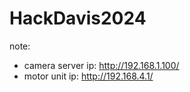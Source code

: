 # HackDavis2024

note: 
- camera server ip: http://192.168.1.100/
- motor unit ip: http://192.168.4.1/
